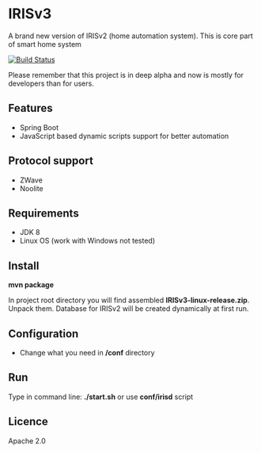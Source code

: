 # IRISv3

A brand new version of IRISv2 (home automation system).
This is core part of smart home system

[![Build Status](https://travis-ci.org/MrNeuronix/IRISv3.png?branch=master)](https://travis-ci.org/MrNeuronix/IRISv3)

Please remember that this project is in deep alpha and now is mostly for developers than for users.

## Features

* Spring Boot
* JavaScript based dynamic scripts support for better automation

## Protocol support

* ZWave
* Noolite

## Requirements

* JDK 8
* Linux OS (work with Windows not tested)

## Install

**mvn package**

In project root directory you will find assembled **IRISv3-linux-release.zip**. Unpack them.
Database for IRISv2 will be created dynamically at first run.

## Configuration

* Change what you need in **/conf** directory

## Run

Type in command line: **./start.sh** or use **conf/irisd** script

## Licence

Apache 2.0
